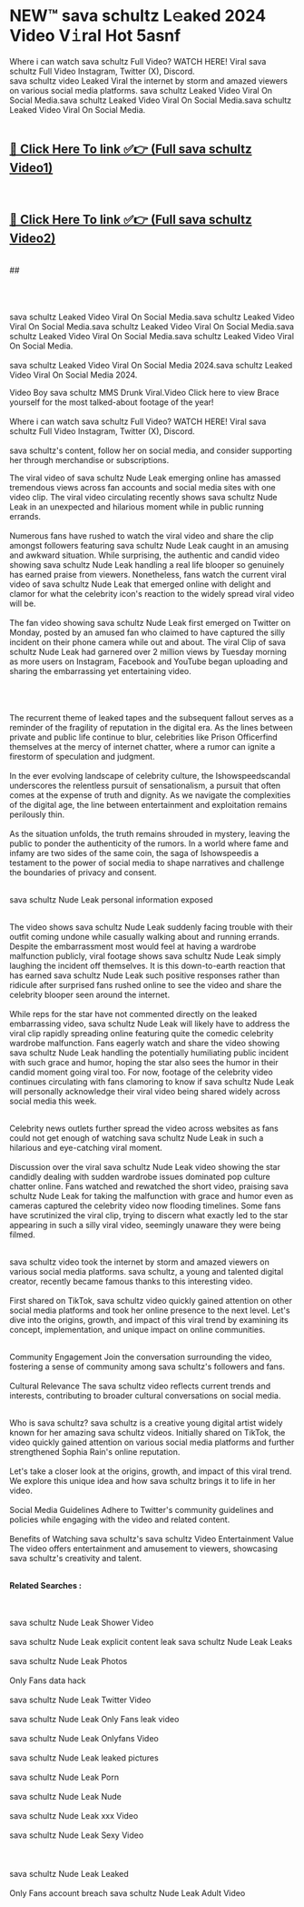 
# NEW™ sava schultz L𝚎aked 2024 Video V𝚒ral Hot 5asnf

Where i can watch sava schultz Full Video? WATCH HERE! Viral sava schultz Full Video Instagram, Twitter (X), Discord. <br>
sava schultz video Leaked Viral the internet by storm and amazed viewers on various social media platforms. sava schultz Leaked Video Viral On Social Media.sava schultz Leaked Video Viral On Social Media.sava schultz Leaked Video Viral On Social Media.<br>
 <br>

##  <a href="https://clipsfans.site?title=sava_schultz&ref=git">🔴 Click Here To link ✅👉 (Full sava schultz Video1) </a><br>
  <br>

##  <a href="https://clipsfans.site?title=sava_schultz&ref=git">🔴 Click Here To link ✅👉 (Full sava schultz Video2)</a><br>
  <br>
  ##


  <br>

  <br>

<br><br>
sava schultz Leaked Video Viral On Social Media.sava schultz Leaked Video Viral On Social Media.sava schultz Leaked Video Viral On Social Media.sava schultz Leaked Video Viral On Social Media.sava schultz Leaked Video Viral On Social Media.
<br><br>
sava schultz Leaked Video Viral On Social Media 2024.sava schultz Leaked Video Viral On Social Media 2024.


Video Boy sava schultz MMS Drunk Viral.Video Click here to view Brace yourself for the most talked-about footage of the year!
<br><br>
Where i can watch sava schultz Full Video? WATCH HERE! Viral sava schultz Full Video Instagram, Twitter (X), Discord.
<br><br>
sava schultz's content, follow her on social media, and consider supporting her through merchandise or subscriptions.


The viral video of sava schultz Nude Leak emerging online has amassed tremendous views across fan accounts and social media sites with one video clip. The viral video circulating recently shows sava schultz Nude Leak in an unexpected and hilarious moment while in public running errands.
<br><br>
Numerous fans have rushed to watch the viral video and share the clip amongst followers featuring sava schultz Nude Leak caught in an amusing and awkward situation. While surprising, the authentic and candid video showing sava schultz Nude Leak handling a real life blooper so genuinely has earned praise from viewers. Nonetheless, fans watch the current viral video of sava schultz Nude Leak that emerged online with delight and clamor for what the celebrity icon's reaction to the widely spread viral video will be.
<br><br>
The fan video showing sava schultz Nude Leak first emerged on Twitter on Monday, posted by an amused fan who claimed to have captured the silly incident on their phone camera while out and about. The viral Clip of sava schultz Nude Leak had garnered over 2 million views by Tuesday morning as more users on Instagram, Facebook and YouTube began uploading and sharing the embarrassing yet entertaining video.
<br><br>


<br><br>
The recurrent theme of leaked tapes and the subsequent fallout serves as a reminder of the fragility of reputation in the digital era. As the lines between private and public life continue to blur, celebrities like Prison Officerfind themselves at the mercy of internet chatter, where a rumor can ignite a firestorm of speculation and judgment.
<br><br>
In the ever evolving landscape of celebrity culture, the Ishowspeedscandal underscores the relentless pursuit of sensationalism, a pursuit that often comes at the expense of truth and dignity. As we navigate the complexities of the digital age, the line between entertainment and exploitation remains perilously thin.
<br><br>
As the situation unfolds, the truth remains shrouded in mystery, leaving the public to ponder the authenticity of the rumors. In a world where fame and infamy are two sides of the same coin, the saga of Ishowspeedis a testament to the power of social media to shape narratives and challenge the boundaries of privacy and consent.
<br><br>





sava schultz Nude Leak personal information exposed
<br><br>



The video shows sava schultz Nude Leak suddenly facing trouble with their outfit coming undone while casually walking about and running errands. Despite the embarrassment most would feel at having a wardrobe malfunction publicly, viral footage shows sava schultz Nude Leak simply laughing the incident off themselves. It is this down-to-earth reaction that has earned sava schultz Nude Leak such positive responses rather than ridicule after surprised fans rushed online to see the video and share the celebrity blooper seen around the internet.
<br><br>
While reps for the star have not commented directly on the leaked embarrassing video, sava schultz Nude Leak will likely have to address the viral clip rapidly spreading online featuring quite the comedic celebrity wardrobe malfunction. Fans eagerly watch and share the video showing sava schultz Nude Leak handling the potentially humiliating public incident with such grace and humor, hoping the star also sees the humor in their candid moment going viral too. For now, footage of the celebrity video continues circulating with fans clamoring to know if sava schultz Nude Leak will personally acknowledge their viral video being shared widely across social media this week.
<br><br>

Celebrity news outlets further spread the video across websites as fans could not get enough of watching sava schultz Nude Leak in such a hilarious and eye-catching viral moment.
<br><br>
Discussion over the viral sava schultz Nude Leak video showing the star candidly dealing with sudden wardrobe issues dominated pop culture chatter online. Fans watched and rewatched the short video, praising sava schultz Nude Leak for taking the malfunction with grace and humor even as cameras captured the celebrity video now flooding timelines. Some fans have scrutinized the viral clip, trying to discern what exactly led to the star appearing in such a silly viral video, seemingly unaware they were being filmed.
<br><br>


sava schultz video took the internet by storm and amazed viewers on various social media platforms. sava schultz, a young and talented digital creator, recently became famous thanks to this interesting video.
<br><br>
First shared on TikTok, sava schultz video quickly gained attention on other social media platforms and took her online presence to the next level. Let's dive into the origins, growth, and impact of this viral trend by examining its concept, implementation, and unique impact on online communities.
<br><br>

Community Engagement Join the conversation surrounding the video, fostering a sense of community among sava schultz's followers and fans.
<br><br>
Cultural Relevance The sava schultz video reflects current trends and interests, contributing to broader cultural conversations on social media.
<br><br>




Who is sava schultz? sava schultz is a creative young digital artist widely known for her amazing sava schultz videos. Initially shared on TikTok, the video quickly gained attention on various social media platforms and further strengthened Sophia Rain's online reputation.
<br><br>
Let's take a closer look at the origins, growth, and impact of this viral trend. We explore this unique idea and how sava schultz brings it to life in her video.
<br><br>
Social Media Guidelines Adhere to Twitter's community guidelines and policies while engaging with the video and related content.
<br><br>
Benefits of Watching sava schultz's sava schultz Video Entertainment Value The video offers entertainment and amusement to viewers, showcasing sava schultz's creativity and talent.
<br><br>




<strong>Related Searches :</strong>

<br><br>
sava schultz Nude Leak Shower Video
<br><br>
sava schultz Nude Leak explicit content leak
sava schultz Nude Leak Leaks
<br><br>
sava schultz Nude Leak Photos
<br><br>
Only Fans data hack
<br><br>
sava schultz Nude Leak Twitter Video
<br><br>
sava schultz Nude Leak Only Fans leak video
<br><br>
sava schultz Nude Leak Onlyfans Video
<br><br>
sava schultz Nude Leak leaked pictures
<br><br>
sava schultz Nude Leak Porn
<br><br>
sava schultz Nude Leak Nude
<br><br>
sava schultz Nude Leak xxx Video
<br><br>
sava schultz Nude Leak Sexy Video
<br><br>
<br><br>
sava schultz Nude Leak Leaked
<br><br>
Only Fans account breach
sava schultz Nude Leak Adult Video
<br><br>